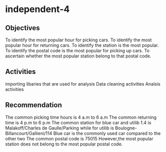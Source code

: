 # independent-4
## Objectives
To identify the most popular hour for picking cars.
To identify the most popular hour for returning cars.
To identify the station is the most popular.
To identify the postal code is the most popular for picking up cars.
To ascertain whether the most popular station belong to that postal code.
## Activities
importing libaries that are used for analysis
Data cleaning activities
Analsis activities
## Recommendation
The common picking time hours is 4 a.m to 6 a.m
The common returning time is 4 p.m to 6 p.m
The common station for blue car and utilib 1.4 is Malakoff/Charles de Gaulle/Parking while for utilib is Boulogne-Billancourt/Gallieni/114
Blue car is the commonly used car compared to the other two
The common postal code is 75015
However,the most popular station does not belong to the most popular postal code.

